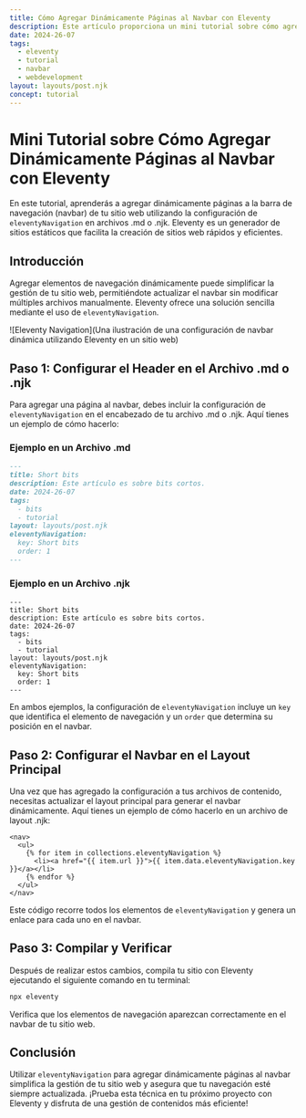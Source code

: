 ```yaml
---
title: Cómo Agregar Dinámicamente Páginas al Navbar con Eleventy
description: Este artículo proporciona un mini tutorial sobre cómo agregar dinámicamente páginas al navbar 
date: 2024-26-07
tags:
  - eleventy
  - tutorial
  - navbar
  - webdevelopment
layout: layouts/post.njk
concept: tutorial
---
```


# Mini Tutorial sobre Cómo Agregar Dinámicamente Páginas al Navbar con Eleventy

En este tutorial, aprenderás a agregar dinámicamente páginas a la barra de navegación (navbar) de tu sitio web utilizando la configuración de `eleventyNavigation` en archivos .md o .njk. Eleventy es un generador de sitios estáticos que facilita la creación de sitios web rápidos y eficientes.

## Introducción

Agregar elementos de navegación dinámicamente puede simplificar la gestión de tu sitio web, permitiéndote actualizar el navbar sin modificar múltiples archivos manualmente. Eleventy ofrece una solución sencilla mediante el uso de `eleventyNavigation`.

![Eleventy Navigation](Una ilustración de una configuración de navbar dinámica utilizando Eleventy en un sitio web)

## Paso 1: Configurar el Header en el Archivo .md o .njk

Para agregar una página al navbar, debes incluir la configuración de `eleventyNavigation` en el encabezado de tu archivo .md o .njk. Aquí tienes un ejemplo de cómo hacerlo:

### Ejemplo en un Archivo .md

```markdown
---
title: Short bits
description: Este artículo es sobre bits cortos.
date: 2024-26-07
tags:
  - bits
  - tutorial
layout: layouts/post.njk
eleventyNavigation:
  key: Short bits
  order: 1
---
```

### Ejemplo en un Archivo .njk

```njk
---
title: Short bits
description: Este artículo es sobre bits cortos.
date: 2024-26-07
tags:
  - bits
  - tutorial
layout: layouts/post.njk
eleventyNavigation:
  key: Short bits
  order: 1
---
```

En ambos ejemplos, la configuración de `eleventyNavigation` incluye un `key` que identifica el elemento de navegación y un `order` que determina su posición en el navbar.

## Paso 2: Configurar el Navbar en el Layout Principal

Una vez que has agregado la configuración a tus archivos de contenido, necesitas actualizar el layout principal para generar el navbar dinámicamente. Aquí tienes un ejemplo de cómo hacerlo en un archivo de layout .njk:

```njk
<nav>
  <ul>
    {% for item in collections.eleventyNavigation %}
      <li><a href="{{ item.url }}">{{ item.data.eleventyNavigation.key }}</a></li>
    {% endfor %}
  </ul>
</nav>
```

Este código recorre todos los elementos de `eleventyNavigation` y genera un enlace para cada uno en el navbar.

## Paso 3: Compilar y Verificar

Después de realizar estos cambios, compila tu sitio con Eleventy ejecutando el siguiente comando en tu terminal:

```bash
npx eleventy
```

Verifica que los elementos de navegación aparezcan correctamente en el navbar de tu sitio web.

## Conclusión

Utilizar `eleventyNavigation` para agregar dinámicamente páginas al navbar simplifica la gestión de tu sitio web y asegura que tu navegación esté siempre actualizada. ¡Prueba esta técnica en tu próximo proyecto con Eleventy y disfruta de una gestión de contenidos más eficiente!
